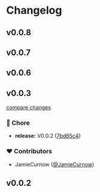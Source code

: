 # Changelog


## v0.0.8

## v0.0.7

## v0.0.6

## v0.0.3

[compare changes](https://github.com/JamieCurnow/nuxt-firebase-webframework/compare/v0.0.2...v0.0.3)

### 🏡 Chore

- **release:** V0.0.2 ([7bd65c4](https://github.com/JamieCurnow/nuxt-firebase-webframework/commit/7bd65c4))

### ❤️  Contributors

- JamieCurnow ([@JamieCurnow](http://github.com/JamieCurnow))

## v0.0.2

